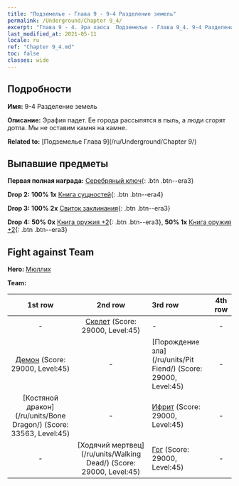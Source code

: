 ```yaml
---
title: "Подземелье - Глава 9 - 9-4 Разделение земель"
permalink: /Underground/Chapter 9_4/
excerpt: "Глава 9 - 4. Эра хаоса  Подземелье - Глава 9_4. 9-4 Разделение земель"
last_modified_at: 2021-05-11
locale: ru
ref: "Chapter 9_4.md"
toc: false
classes: wide
---
```


## Подробности

 **Имя:** 9-4 Разделение земель

 **Описание:** Эрафия падет. Ее города рассыпятся в пыль, а люди сгорят дотла. Мы не оставим камня на камне.

 **Related to:** [Подземелье Глава 9](/ru/Underground/Chapter 9/)

## Выпавшие предметы

 **Первая полная награда:** [Серебряный ключ](/ItemsRU/con_693/){: .btn .btn--era3}

 **Drop 2:** **100% 1x** [Книга сущностей](/ItemsRU/mat_39/){: .btn .btn--era4}

 **Drop 3:** **100% 2x** [Свиток заклинания](/ItemsRU/con_694/){: .btn .btn--era3}

 **Drop 4:** **50% 0x** [Книга оружия +2](/ItemsRU/mat_32/){: .btn .btn--era3}, **50% 1x** [Книга оружия +2](/ItemsRU/mat_32/){: .btn .btn--era3}


## Fight against Team
 **Hero:** [Мюллих](/ru/heroes/Mullich/)

 **Team:**


  | 1st row | 2nd row | 3rd row | 4th row |
  |:----:|:----:|:----|:----:|
  | - | [Скелет](/ru/units/Skeleton/) (Score: 29000, Level:45)  | - | - |
  | [Демон](/ru/units/Demon/) (Score: 29000, Level:45)  | - | [Порождение зла](/ru/units/Pit Fiend/) (Score: 29000, Level:45)  | - |
  | [Костяной дракон](/ru/units/Bone Dragon/) (Score: 33563, Level:45)  | - | [Ифрит](/ru/units/Efreeti/) (Score: 29000, Level:45)  | - |
  | - | [Ходячий мертвец](/ru/units/Walking Dead/) (Score: 29000, Level:45)  | [Гог](/ru/units/Gog/) (Score: 29000, Level:45)  | - |


